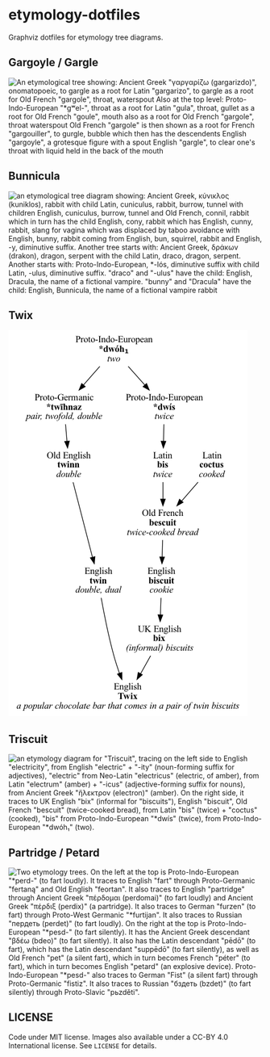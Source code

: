 # etymology-dotfiles

Graphviz dotfiles for etymology tree diagrams.

## Gargoyle / Gargle

![An etymological tree showing: Ancient Greek "γαργαρίζω (gargarizdo)", onomatopoeic, to gargle as a root for Latin "gargarizo", to gargle as a root for Old French "gargole", throat, waterspout Also at the top level: Proto-Indo-European "*gʷel-", throat as a root for Latin "gula", throat, gullet as a root for Old French "goule", mouth also as a root for Old French "gargole", throat waterspout Old French "gargole" is then shown as a root for French "gargouiller", to gurgle, bubble which then has the descendents English "gargoyle", a grotesque figure with a spout English "gargle", to clear one's throat with liquid held in the back of the mouth](gargoyle-gargle.png)

## Bunnicula

![an etymological tree diagram showing: Ancient Greek, κύνικλος (kuniklos), rabbit with child Latin, cuniculus, rabbit, burrow, tunnel with children English, cuniculus, burrow, tunnel and Old French, connil, rabbit which in turn has the child English, cony, rabbit which has English, cunny, rabbit, slang for vagina which was displaced by taboo avoidance with English, bunny, rabbit coming from English, bun, squirrel, rabbit and English, -y, diminutive suffix. Another tree starts with: Ancient Greek, δράκων (drakon), dragon, serpent with the child Latin, draco, dragon, serpent. Another starts with: Proto-Indo-European, *-lós, diminutive suffix with child Latin, -ulus, diminutive suffix. "draco" and "-ulus" have the child: English, Dracula, the name of a fictional vampire. "bunny" and "Dracula" have the child: English, Bunnicula, the name of a fictional vampire rabbit](bunnicula.png)

## Twix

![an etymology diagram for "Twix", tracing on the left side to English "twin", Old English "twinn" (double), Proto-Germanic "*twīhnaz" (pair, twofold, double), Proto-Indo-European "*dwóh₁" (two). On the right side, it traces to UK English "bix" (informal for "biscuits"), English "biscuit", Old French "bescuit" (twice-cooked bread), from Latin "bis" (twice) + "coctus" (cooked), "bis" from Proto-Indo-European "*dwís" (twice), also from Proto-Indo-European "*dwóh₁" (two).](twix.png)

## Triscuit

![an etymology diagram for "Triscuit", tracing on the left side to English "electricity", from English "electric" + "-ity" (noun-forming suffix for adjectives), "electric" from Neo-Latin "electricus" (electric, of amber), from Latin "electrum" (amber) + "-icus" (adjective-forming suffix for nouns), from Ancient Greek "ἤλεκτρον (electron)" (amber). On the right side, it traces to UK English "bix" (informal for "biscuits"), English "biscuit", Old French "bescuit" (twice-cooked bread), from Latin "bis" (twice) + "coctus" (cooked), "bis" from Proto-Indo-European "*dwís" (twice), from Proto-Indo-European "*dwóh₁" (two).](triscuit.png)

## Partridge / Petard

![Two etymology trees.
On the left at the top is Proto-Indo-European "*perd-" (to fart loudly). It traces to English "fart" through Proto-Germanic "fertaną" and Old English "feortan". It also traces to English "partridge" through Ancient Greek "πέρδομαι (perdomai)" (to fart loudly) and Ancient Greek "πέρδιξ (perdix)" (a partridge). It also traces to German "furzen" (to fart) through Proto-West Germanic "*furtijan". It also traces to Russian "пердеть (perdet)" (to fart loudly). On the right at the top is Proto-Indo-European "*pesd-" (to fart silently). It has the Ancient Greek descendant "βδέω (bdeo)" (to fart silently). It also has the Latin descendant "pēdō" (to fart), which has the Latin descendant "suppēdō" (to fart silently), as well as Old French "pet" (a silent fart), which in turn becomes French "péter" (to fart), which in turn becomes English "petard" (an explosive device). Proto-Indo-European "*pesd-" also traces to German "Fist" (a silent fart) through Proto-Germanic "fistiz". It also traces to Russian "бздеть (bzdet)" (to fart silently) through Proto-Slavic "pьzděti".](partridge-petard.png)

## LICENSE

Code under MIT license. Images also available under a CC-BY 4.0 International license. See `LICENSE` for details.
